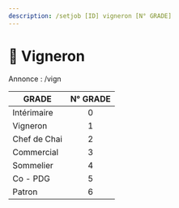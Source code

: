 ```yaml
---
description: /setjob [ID] vigneron [N° GRADE]
---
```


# 🍇 Vigneron

Annonce : /vign

| GRADE        | N° GRADE |
| ------------ | :------: |
| Intérimaire  |     0    |
| Vigneron     |     1    |
| Chef de Chai |     2    |
| Commercial   |     3    |
| Sommelier    |     4    |
| Co - PDG     |     5    |
| Patron       |     6    |
